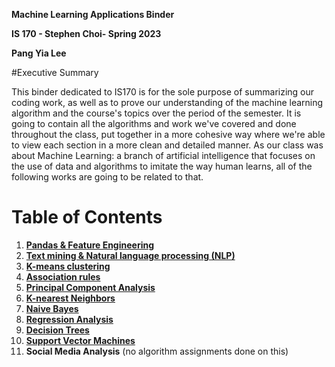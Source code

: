 **Machine Learning Applications Binder**

**IS 170 - Stephen Choi- Spring 2023**

**Pang Yia Lee**

#Executive Summary

This binder dedicated to IS170 is for the sole purpose of summarizing our coding work, as well as to prove our understanding of the machine learning algorithm and the course's topics over the period of the semester. It is going to contain all the algorithms and work we've covered and done throughout the class, put together in a more cohesive way where we're able to view each section in a more clean and detailed manner. As our class was about Machine Learning: a branch of artificial intelligence that focuses on the use of data and algorithms to imitate the way human learns, all of the following works are going to be related to that.
# Table of Contents
1. [**Pandas & Feature Engineering**](https://github.com/plee0617/IS-170-Binder/tree/Pandas-%26-Feature-Engineering)
2. [**Text mining & Natural language processing (NLP)**](https://github.com/plee0617/IS-170-Binder/tree/Text-mining-%26-Natural-language-processing-(NLP))
3. [**K-means clustering**](https://github.com/plee0617/IS-170-Binder/tree/K-means-Clustering)
4. [**Association rules**](https://github.com/plee0617/IS-170-Binder/tree/Association-Rules)
5. [**Principal Component Analysis**](https://github.com/plee0617/IS-170-Binder/tree/Principal-Component-Analysis)
6. [**K-nearest Neighbors**](https://github.com/plee0617/IS-170-Binder/tree/K-nearest-Neighbors)
7. [**Naive Bayes**](https://github.com/plee0617/IS-170-Binder/tree/Naive-Bayes)
8. [**Regression Analysis**](https://github.com/plee0617/IS-170-Binder/tree/Regression-Models)
9. [**Decision Trees**](https://github.com/plee0617/IS-170-Binder/tree/Decision-Trees)
10. [**Support Vector Machines**](https://github.com/plee0617/IS-170-Binder/tree/Support-Vector-Machines)
11. **Social Media Analysis** (no algorithm assignments done on this)
